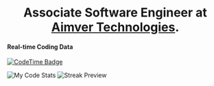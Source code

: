 <p align="center">
  <h1 align="center">Associate Software Engineer at <a href='https://aimver.com'>Aimver Technologies</a>.</h1>
</p>

#### Real-time Coding Data

[![CodeTime Badge](https://shields.jannchie.com/endpoint?style=social&color=222&url=https%3A%2F%2Fapi.codetime.dev%2Fv3%2Fusers%2Fshield%3Fuid%3D24975)](https://codetime.dev)

![My Code Stats](https://github-readme-stats.vercel.app/api?username=madhav-aimver&theme=react&show_icons=true&hide_border=true&count_private=true)
![Streak Preview](https://github-readme-streak-stats.herokuapp.com/?user=madhav-aimver&theme=react&hide_border=true)
